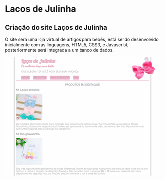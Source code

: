 # Lacos de Julinha
## Criação do site Laços de Julinha
O site será uma loja virtual de artigos para bebês, está sendo desenvolvido inicialmente com as linguagens, HTML5, CSS3, e Javascript, posteriormente será integrada a um banco de dados. 



![loja laços de julinha](https://github.com/FabioSiqueira25/Lacos-de-Julinha/blob/main/site-lacos-de-julinha/_images/lojahome2.gif)
